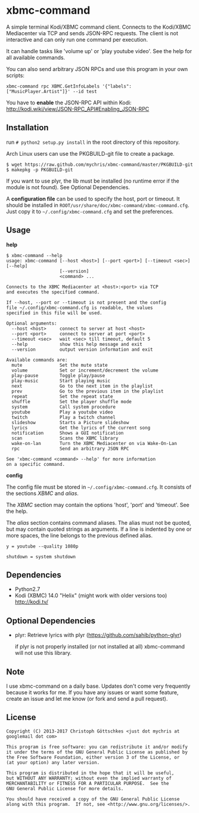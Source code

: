 xbmc-command
============

A simple terminal Kodi/XBMC command client. Connects to the
Kodi/XBMC Mediacenter via TCP and sends JSON-RPC requests. The client is not
interactive and can only run one command per execution.

It can handle tasks like 'volume up' or 'play youtube video'.
See the help for all available commands.

You can also send arbitrary JSON RPCs and use this program in your own scripts:

    xbmc-command rpc XBMC.GetInfoLabels '{"labels": ["MusicPlayer.Artist"]}' --id test

You have to **enable** the JSON-RPC API within Kodi:
http://kodi.wiki/view/JSON-RPC_API#Enabling_JSON-RPC

Installation
------------

run `# python2 setup.py install` in the root directory of this repository.

Arch Linux users can use the PKGBUILD-git file to create a package.

    $ wget https://raw.github.com/mychris/xbmc-command/master/PKGBUILD-git
    $ makepkg -p PKGBUILD-git

If you want to use plyr, the lib must be installed (no runtime error if the
module is not found). See Optional Dependencies.

A **configuration file** can be used to specify the host, port or timeout.
It should be installed in `ROOT/usr/share/doc/xbmc-command/xbmc-command.cfg`.
Just copy it to `~/.config/xbmc-command.cfg` and set the preferences.

Usage
-----

**help**

    $ xbmc-command --help
    usage: xbmc-command [--host <host>] [--port <port>] [--timeout <sec>] [--help]
                        [--version]
                        <command> ...

    Connects to the XBMC Mediacenter at <host>:<port> via TCP
    and executes the specified command.

    If --host, --port or --timeout is not present and the config
    file ~/.config/xbmc-command.cfg is readable, the values
    specified in this file will be used.

    Optional arguments:
      --host <host>     connect to server at host <host>
      --port <port>     connect to server at port <port>
      --timeout <sec>   wait <sec> till timeout, default 5
      --help            show this help message and exit
      --version         output version information and exit

    Available commands are:
      mute              Set the mute state
      volume            Set or increment/decrement the volume
      play-pause        Toggle play/pause
      play-music        Start playing music
      next              Go to the next item in the playlist
      prev              Go to the previous item in the playlist
      repeat            Set the repeat state
      shuffle           Set the player shuffle mode
      system            Call system procedure
      youtube           Play a youtube video
      twitch            Play a twitch channel
      slideshow         Starts a Picture slideshow
      lyrics            Get the lyrics of the current song
      notification      Shows a GUI notification
      scan              Scans the XBMC library
      wake-on-lan       Turn the XBMC Mediacenter on via Wake-On-Lan
      rpc               Send an arbitrary JSON RPC

    See 'xbmc-command <command> --help' for more information
    on a specific command.

**config**

The config file must be stored in `~/.config/xbmc-command.cfg`.
It consists of the sections *XBMC* and *alias*.

The *XBMC* section may contain the options 'host', 'port' and 'timeout'.
See the help.

The *alias* section contains command aliases. The alias must not be quoted, but
may contain quoted strings as arguments. If a line is indented by one or more
spaces, the line belongs to the previous defined alias.

    y = youtube --quality 1080p

    shutdown = system shutdown

Dependencies
------------

* Python2.7
* Kodi (XBMC) 14.0 "Helix" (might work with older versions too) <http://kodi.tv/>

Optional Dependencies
---------------------

* plyr: Retrieve lyrics with plyr (<https://github.com/sahib/python-glyr>)
  
  if plyr is not properly installed (or not installed at all) xbmc-command will
  not use this library.

Note
----

I use xbmc-command on a daily base. Updates don't come very frequently because
it works for me. If you have any issues or want some feature, create an issue
and let me know (or fork and send a pull request).

License
-------

    Copyright (C) 2013-2017 Christoph Göttschkes <just dot mychris at googlemail dot com>
    
    This program is free software: you can redistribute it and/or modify
    it under the terms of the GNU General Public License as published by
    the Free Software Foundation, either version 3 of the License, or
    (at your option) any later version.
    
    This program is distributed in the hope that it will be useful,
    but WITHOUT ANY WARRANTY; without even the implied warranty of
    MERCHANTABILITY or FITNESS FOR A PARTICULAR PURPOSE.  See the
    GNU General Public License for more details.
    
    You should have received a copy of the GNU General Public License
    along with this program.  If not, see <http://www.gnu.org/licenses/>.

